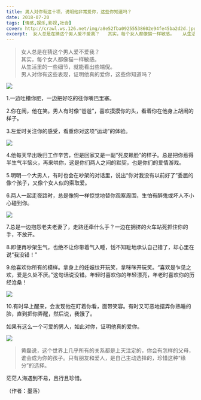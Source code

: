 ```yaml
---
title: 男人对你有这十项，说明他非常爱你，这些你知道吗？
date: 2018-07-20
tags: [情感,娱乐,影视,社会]
cover: http://crawl.ws.126.net/img/a8e52fba09255538602e94fe45ba2d2d.jpg
excerpt:  女人总是在猜这个男人爱不爱我？   其实，每个女人都像猫一样敏感。   从生活里的一些细节，就能看出些端倪。   男人对你有这些表现，证明他真的爱你，这些你知道吗？  ![](http://crawl.ws.126.
---
```

> 女人总是在猜这个男人爱不爱我？  
> 其实，每个女人都像猫一样敏感。  
> 从生活里的一些细节，就能看出些端倪。  
> 男人对你有这些表现，证明他真的爱你，这些你知道吗？  
>

![](http://crawl.ws.126.net/img/a8e52fba09255538602e94fe45ba2d2d.jpg)  

1.一边吐槽你肥，一边把好吃的往你嘴巴里塞。

2.你在闹，他在笑。男人有时像“爸爸”，喜欢摸摸你的头，看着你在他身上胡闹的样子。

3.左爱时关注你的感受，看重你对这项“运动”的体验。

![](http://crawl.ws.126.net/img/083d5e9f8cc31b6be7a2cb948004a13e.jpg)  

4.他每天早出晚归工作辛苦，但是回家又是一副“死皮赖脸”的样子。总是把你惹得半生气半恼火，再来哄你，这是你们两人之间的默契，也是你们的爱情游戏。

5.明明一个大男人，有时也会在吵架的对话里，说出“你对我没有以前好了”委屈的像个孩子，又像个女人似的索取爱。

6.两人一起走夜路时，总是像狗一样惊觉地替你观察周围，生怕有醉鬼或坏人不小心碰到你。

![](http://crawl.ws.126.net/img/2ea45a48a4e83a43369fdb0b478c5c46.jpg)  

7.总是一边抱怨老夫老妻了，走路还牵什么手？一边在拥挤的火车站死抓住你的手，不放开。

8.即便再吵架生气，也绝不让你带着气入睡，恬不知耻地承认自己错了，却心里在说“我没错！”

9.他喜欢你所有的模样。拿身上的妊娠纹开玩笑，拿咪咪开玩笑。“喜欢是乍见之欢，爱是久处不厌。”这句话说没错。年轻时喜欢你的年轻漂亮，年老时喜欢你的历经沧桑！

![](http://crawl.ws.126.net/img/7292cc27e8c70bae54cf743fec4b1d22.jpg)  

10.有时早上醒来，会发现他在盯着你看，面带笑容。有时又可恶地摆弄你熟睡的脸，直到把你弄醒，然后说，我饿了。

如果有这么一个可爱的男人，如此对你，证明他真的爱你。

![](http://crawl.ws.126.net/img/e078d02b5fd70e76cca19d22713648b8.jpg)  

> 黄磊说，这个世界上几乎所有的关系都是上天注定的，你会有怎样的父母，谁会成为你的孩子。只有朋友和爱人，是自己主动选择的，珍惜这种“缘分”的选择。  
>

茫茫人海遇到不易，且行且珍惜。

（作者：墨落）

